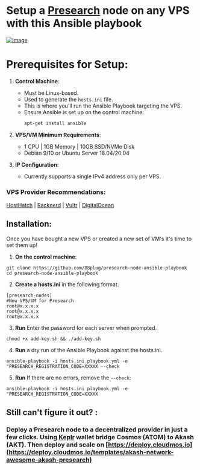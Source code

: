 # Setup a [Presearch](https://presearch.com/signup?rid=4613404) node on any VPS with this Ansible playbook
[![image](https://github.com/88plug/presearch-node-ansible-playbook/assets/19512127/1ff18269-7e08-4135-ad1d-858df85c171f)
](https://presearch.com/signup?rid=4613404) 

# Prerequisites for Setup:

1. **Control Machine**: 
   - Must be Linux-based.
   - Used to generate the `hosts.ini` file.
   - This is where you'll run the Ansible Playbook targeting the VPS.
   - Ensure Ansible is set up on the control machine:
     ```bash
     apt-get install ansible
     ```

2. **VPS/VM Minimum Requirements**:
   - 1 CPU | 1GB Memory | 10GB SSD/NVMe Disk
   - Debian 9/10 or Ubuntu Server 18.04/20.04

3. **IP Configuration**:
   - Currently supports a single IPv4 address only per VPS.

### **VPS Provider Recommendations:**
[HostHatch](https://cloud.hosthatch.com/a/1577) |
[Racknerd](https://my.racknerd.com/aff.php?aff=9475) |
[Vultr](https://www.vultr.com/?ref=7703094) |
[DigitalOcean](https://m.do.co/c/d9874e8ceba7)


## Installation:

Once you have bought a new VPS or created a new set of VM's it's time to set them up! 

1.  **On the control machine**:

```
git clone https://github.com/88plug/presearch-node-ansible-playbook
cd presearch-node-ansible-playbook
```

2. **Create a hosts.ini** in the following format. 
```
[presearch-nodes]
#New VPS/VM for Presearch
root@x.x.x.x
root@x.x.x.x
root@x.x.x.x
```

3. **Run** Enter the password for each server when prompted.
```
chmod +x add-key.sh && ./add-key.sh
```

4. **Run** a dry run of the Ansible Playbook against the hosts.ini.
```
ansible-playbook -i hosts.ini playbook.yml -e "PRESEARCH_REGISTRATION_CODE=XXXXX --check
```

5. **Run** If there are no errors, remove the `--check`:
```
ansible-playbook -i hosts.ini playbook.yml -e "PRESEARCH_REGISTRATION_CODE=XXXXX
```

## Still can't figure it out? : 
### Deploy a Presearch node to a decentralized provider in just a few clicks. Using [Keplr](https://keplr.app) wallet bridge Cosmos (ATOM) to Akash (AKT). Then deploy and scale on [https://deploy.cloudmos.io](https://deploy.cloudmos.io/templates/akash-network-awesome-akash-presearch)

